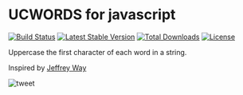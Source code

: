 # UCWORDS for javascript

[![Build Status](https://travis-ci.org/MattStypa/ucwords-js.svg?branch=master)](https://travis-ci.org/MattStypa/ucwords-js)
[![Latest Stable Version](https://img.shields.io/npm/v/ucwords.svg)](https://www.npmjs.com/package/ucwords)
[![Total Downloads](https://img.shields.io/npm/dt/ucwords.svg)](https://www.npmjs.com/package/ucwords)
[![License](https://img.shields.io/npm/l/ucwords.svg)](https://www.npmjs.com/package/ucwords)

Uppercase the first character of each word in a string.

Inspired by [Jeffrey Way](https://twitter.com/jeffrey_way)

![tweet](https://i.imgur.com/sNsmnxj.png)
